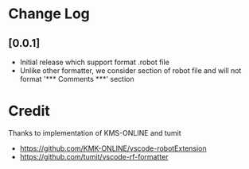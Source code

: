 # Change Log


## [0.0.1]

- Initial release which support format .robot file
- Unlike other formatter, we consider section of robot file and will not format '*** Comments ***' section

# Credit

Thanks to implementation of KMS-ONLINE and tumit

- https://github.com/KMK-ONLINE/vscode-robotExtension
- https://github.com/tumit/vscode-rf-formatter

